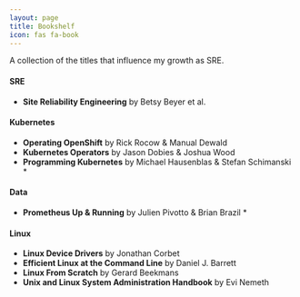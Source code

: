 ```yaml
---
layout: page
title: Bookshelf
icon: fas fa-book
---
```


A collection of the titles that influence my growth as SRE.

#### SRE
* **Site Reliability Engineering** by Betsy Beyer et al.

#### Kubernetes
* **Operating OpenShift** by Rick Rocow & Manual Dewald
* **Kubernetes Operators** by Jason Dobies & Joshua Wood
* **Programming Kubernetes**  by Michael Hausenblas & Stefan Schimanski *

#### Data
* **Prometheus Up & Running** by Julien Pivotto & Brian Brazil *

#### Linux
* **Linux Device Drivers** by Jonathan Corbet
* **Efficient Linux at the Command Line** by Daniel J. Barrett
* **Linux From Scratch** by Gerard Beekmans
* **Unix and Linux System Administration Handbook** by Evi Nemeth

